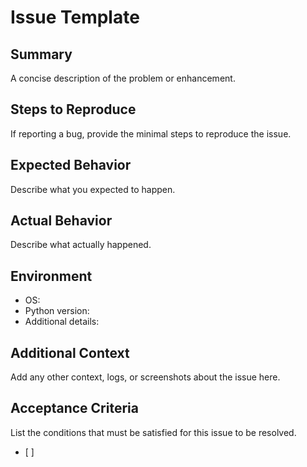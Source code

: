 # Issue Template

## Summary
A concise description of the problem or enhancement.

## Steps to Reproduce
If reporting a bug, provide the minimal steps to reproduce the issue.

## Expected Behavior
Describe what you expected to happen.

## Actual Behavior
Describe what actually happened.

## Environment
- OS:
- Python version:
- Additional details:

## Additional Context
Add any other context, logs, or screenshots about the issue here.

## Acceptance Criteria
List the conditions that must be satisfied for this issue to be resolved.
- [ ] 

